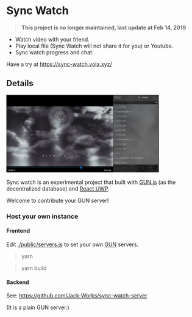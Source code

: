 # Sync Watch

> **This project is no longer maintained, last update at Feb 14, 2019**

- Watch video with your friend.
- Play local file (Sync Watch will not share it for you) or Youtube.
- Sync watch progress and chat.

Have a try at https://sync-watch.vola.xyz/

## Details

<img src="https://raw.githubusercontent.com/Jack-Works/Sync-watch/master/screenshot.png" width="400" alt="A screenshot of Sync Watch" />

Sync watch is an experimental project that built with [GUN.js](https://github.com/amark/gun) (as the decentralized database) and [React UWP](https://www.react-uwp.com/).

Welcome to contribute your GUN server!

### Host your own instance

#### Frontend

Edit [./public/servers.js](./public/servers.js) to set your own [GUN](https://github.com/amark/gun) servers.

> yarn

> yarn build

#### Backend

See:
https://github.com/Jack-Works/sync-watch-server

(It is a plain GUN server.)

